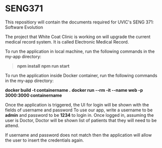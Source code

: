 # SENG371

This repositiory will contain the documents required for UVIC's SENG 371: Software Evolution 

The project that White Coat Clinic is working on will upgrade the current medical record system. It is called Electronic Medical Record.

To run the application in local machine, run the following commands in the my-app directory:

>**npm install**
>**npm run start**

To run the application inside Docker container, run the following commands in the my-app directory:

**docker build -t containername .**
**docker run --rm -it --name web -p 3000:3000 containername**

Once the application is triggered, the UI for login will be shown with the fields of username and password
To use our app, write a username to be **admin** and password to be **1234** to login in.
Once logged in, assuming the user is Doctor, Doctor will be shown list of patients that they will need to be attend.

If username and password does not match then the application will allow the user to insert the credentials again.
